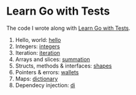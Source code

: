 # Learn Go with Tests

The code I wrote along with [Learn Go with Tests](https://quii.gitbook.io/learn-go-with-tests/).

1. Hello, world: [hello](./hello/)
2. Integers: [integers](./integers/)
3. Iteration: [iteration](./iteration/)
4. Arrays and slices: [summation](./summation/)
5. Structs, methods & interfaces: [shapes](./shapes/)
6. Pointers & errors: [wallets](./wallets/)
7. Maps: [dictionary](./dictionary/)
8. Dependecy injection: [di](./di/)
